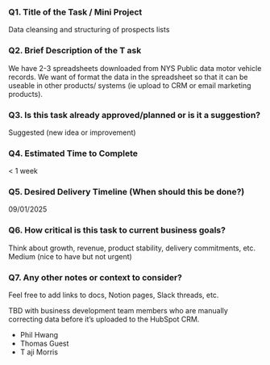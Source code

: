 ### Q1. Title of the Task / Mini Project
Data cleansing and structuring of prospects lists

### Q2. Brief Description of the T ask
We have 2-3 spreadsheets downloaded from NYS Public data motor vehicle records. We want
of format the data in the spreadsheet so that it can be useable in other products/ systems (ie
upload to CRM or email marketing products).

### Q3. Is this task already approved/planned or is it a suggestion?
Suggested (new idea or improvement)

### Q4. Estimated Time to Complete
< 1 week

### Q5. Desired Delivery Timeline (When should this be done?)
09/01/2025

### Q6. How critical is this task to current business goals?
Think about growth, revenue, product stability, delivery commitments, etc.
Medium (nice to have but not urgent)

### Q7. Any other notes or context to consider?
Feel free to add links to docs, Notion pages, Slack threads, etc.

TBD with business development team members who are manually correcting data before it’s
uploaded to the HubSpot CRM.
- Phil Hwang
- Thomas Guest
- T aji Morris
